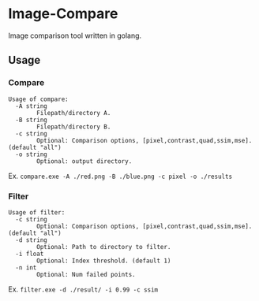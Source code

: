 # Image-Compare
Image comparison tool written in golang.

## Usage
### Compare
```
Usage of compare:
  -A string
        Filepath/directory A.
  -B string
        Filepath/directory B.
  -c string
        Optional: Comparison options, [pixel,contrast,quad,ssim,mse]. (default "all")
  -o string
        Optional: output directory. 
```
Ex. ```compare.exe -A ./red.png -B ./blue.png -c pixel -o ./results```
### Filter
```
Usage of filter:
  -c string
        Optional: Comparison options, [pixel,contrast,quad,ssim,mse]. (default "all")
  -d string
        Optional: Path to directory to filter.
  -i float
        Optional: Index threshold. (default 1)
  -n int
        Optional: Num failed points.
```
Ex. ```filter.exe -d ./result/ -i 0.99 -c ssim```